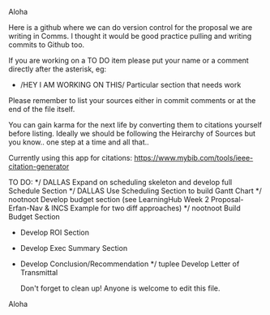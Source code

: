 Aloha
  
  Here is a github where we can do version control for the proposal we are writing in Comms. 
  I thought it would be good practice pulling and writing commits to Github too.
  
  If you are working on a TO DO item please put your name or a comment directly after the asterisk, eg:
  
  * /HEY I AM WORKING ON THIS/ Particular section that needs work

  
  Please remember to list your sources either in commit comments or at the end of the file itself. 
  
  You can gain karma for the next life by converting them to citations yourself before listing. 
  Ideally we should be following the Heirarchy of Sources but you know.. one step at a time and all that..
  
  Currently using this app for citations:
  https://www.mybib.com/tools/ieee-citation-generator
  
  TO DO:
  */ DALLAS Expand on scheduling skeleton and develop full Schedule Section
  */ DALLAS Use Scheduling Section to build Gantt Chart
  */ nootnoot Develop budget section (see LearningHub Week 2 Proposal-Erfan-Nav & INCS Example for two diff approaches)
  */ nootnoot Build Budget Section
  * Develop ROI Section
  * Develop Exec Summary Section
  * Develop Conclusion/Recommendation
  */ tuplee Develop Letter of Transmittal

    Don't forget to clean up! Anyone is welcome to edit this file.

Aloha
